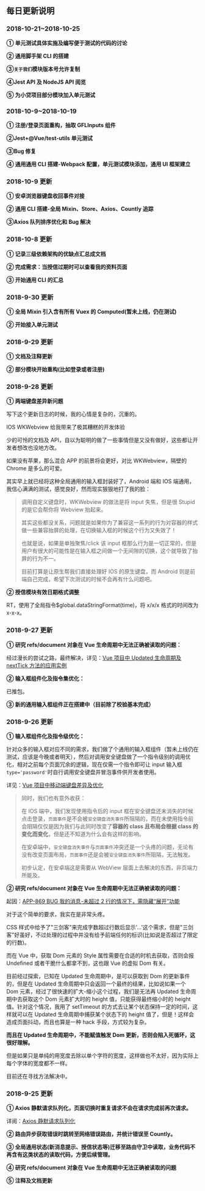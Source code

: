 ## 每日更新说明

### 2018-10-21~2018-10-25

**① 单元测试具体实施及编写便于测试的代码的讨论**

**② 通用脚手架 CLI 的搭建**

**③`关于我们`模块版本号允许复制**

**④Jest API 及 NodeJS API 阅览**

**⑤ 为小贷项目部分模块加入单元测试**

### 2018-10-9~2018-10-19

**① 注册/登录页面重构，抽取 GFLInputs 组件**

**②Jest+@Vue/test-utils 单元测试**

**③Bug 修复**

**④ 通用通用 CLI 搭建-Webpack 配置，单元测试模块添加，通用 UI 框架建立**

### 2018-10-9 更新

**① 安卓浏览器键盘收回事件对接**

**② 通用 CLI 搭建-全局 Mixin、Store、Axios、Countly 追踪**

**③Axios 队列排序优化和 Bug 解决**

### 2018-10-8 更新

**① 记录三级依赖架构的优缺点汇总成文档**

**② 完成需求：当授信过期时可以查看我的资料页面**

**③ 开始通用 CLI 的汇总**

### 2018-9-30 更新

**① 全局 Mixin 引入含有所有 Vuex 的 Computed(暂未上线，仍在测试)**

**② 开始接入单元测试**

### 2018-9-29 更新

**① 文档及注释更新**

**② 部分模块开始重构(比如登录或者注册)**

### 2018-9-28 更新

**① 两端键盘差异新问题**

写下这个更新日志的时候，我的心情是复杂的，沉重的。

IOS WKWebview 给我带来了极其糟糕的开发体验

少的可怜的文档及 API，自以为聪明的做了一些事情但是又没有做好，这些都让开发者想改也没地方改。

如果没有苹果，那么混合 APP 的前景将会更好，对比 WKWebview，隔壁的 Chrome 是多么的可爱。

其实早上就已经将这种全局通用的输入框封装好了，Android 端和 IOS 端通用，我信心满满的测试，感觉良好，然而现实狠狠地打了我的脸：

> 调用自定义键盘时，WKWebview 的做法是将 input 失焦，但是很 Stupid 的是它会帮你将 Webview 抬起来。
>
> 其实这些都没关系，问题就是如果你为了兼容这一系列的行为对容器的样式做一些兼容抬屏的处理，在切换输入框的时候这个行为又失效了！
>
> 也就是说，如果是单独聚焦/click 该 input 框那么行为是一切正常的，但是用户有很大的可能性是在输入框之间做一个无间隙的切换，这个就导致了抬屏的行为不一。
>
> 目前打算是让原生帮我们直接处理好 IOS 的原生键盘，而 Android 则是前端自己完成，希望下次测试的时候不会再有什么问题吧。

**② 授信模块有效日期格式调整**

RT，使用了全局指令$global.dataStringFormat(time)，将 x/x/x 格式的时间改为 x-x-x。

### 2018-9-27 更新

**① 研究 refs/document 对象在 Vue 生命周期中无法正确被读取的问题：**

经过漫长的尝试之路，最终解决，详见：[Vue 项目中 Updated 生命周期及 nextTick 方法的应用实例](https://meteorocc.github.io/MyBlog/Blog/Vue/Vue%E9%A1%B9%E7%9B%AE%E4%B8%ADUpdated%E7%94%9F%E5%91%BD%E5%91%A8%E6%9C%9F%E5%8F%8AnextTick%E6%96%B9%E6%B3%95%E7%9A%84%E5%BA%94%E7%94%A8%E5%AE%9E%E4%BE%8B/)

**② 输入框组件化及指令集优化：**

已推包。

**③ 新的通用输入框组件正在搭建中（目前除了校验基本完成）**

### 2018-9-26 更新

**① 输入框组件化及指令级优化：**

针对众多的输入框对应不同的需求，我们做了个通用的输入框组件（暂未上线仍在测试，应该是今晚或者明天），然后对调用安全键盘做了一个指令级别的调用优化，相对之前每个页面冗余的逻辑，现在仅需一个指令即可让 input 输入框`type='password'`时自行调用安全键盘并冒泡事件供开发者使用。

详见：[Vue 项目中移动端键盘差异及优化](https://meteorocc.github.io/MyBlog/Blog/Vue/Vue%E7%A7%BB%E5%8A%A8%E7%AB%AF%E9%94%AE%E7%9B%98%E8%A1%8C%E4%B8%BA%E4%BC%98%E5%8C%96/)

> 同时，我们也有意外收获：
>
> 在 IOS 端中，我们发现使用指令后的 input 框在安全键盘还未消失的时候点击登录，`页面事件`是不会被`安全键盘消失事件`所阻隔的，而在未使用指令前会阻隔仅仅是因为我们与此同时改变了**容器的 class 且布局会根据 class 的变化而变化**，但是还不知道为什么会有这样的影响。
>
> 在安卓端中，`安全键盘消失事件`与`页面事件`冲突还是一个头疼的问题，无论有没有改变页面布局，`页面事件`还是会被`安全键盘消失事件`所阻隔，无法触发。
>
> 初步认定，在安卓端这是需要从 WebView 层面上去解决的东西，非页端力所能及。

**② 研究 refs/document 对象在 Vue 生命周期中无法正确被读取的问题：**

起因：[APP-869 BUG 我的消息-未超过 2 行的情况下，需隐藏“展开”功能](http://jira.finsquirrel.com/browse/APP-869)

对于这个简单的要求，我实在是非常头疼。

CSS 样式中给予了"三剑客"来完成字数超过行数后显示'...'这个需求，但是"三剑客"好虽好，不过处理的过程中并没有给予前端任何的标识(比如说是否超过了限定的行数)。

而在 Vue 中，获取 Dom 元素的 Style 属性需要在合适的时机去获取，否则会报 Undefined 或者干脆什么都拿不到，这也跟 Vue 的虚拟 Dom 有关。

目前经过探索，已知在 Updated 生命周期中，是可以获取到 Dom 的更新事件的，但是在 Updated 生命周期中只会返回一个最终的结果，比如说如果一个 Dom 元素，经过了很快速的扩大-缩小这个过程，我们是无法再 Updated 生命周期中去获取这个 Dom 元素扩大时的 height 值，只能获得最终缩小时的 height 值。针对这个情况，我用了 setTimeout 的方式去让某个状态保持一定的时间，这样就可以在 Updated 生命周期中捕获某个状态下的 height 值了，但是！这样会造成页面抖动，而且也算是一种 hack 手段，方式较为复杂。

**而且在 Updated 生命周期中，不能赋值触发 Dom 更新，否则会陷入死循环，这很好理解。**

但是如果只是单纯的用宽度去除以单个字符的宽度，这样做也不太好，因为实际上每个字体的宽度都不一样。

目前还在寻找方法解决中。

### 2018-9-25 更新

**① Axios 静默请求队列化，页面切换时重复请求不会在请求完成前再次请求。**

详阅：[Axios 静默请求队列化](https://meteorocc.github.io/MyBlog/Blog/Axios/Axios%E9%9D%99%E9%BB%98%E8%AF%B7%E6%B1%82%E9%98%9F%E5%88%97%E5%8C%96/)

**② 路由异步获取错误时跳转至网络错误路由，并统计错误至 Countly。**

**③ 全局通用状态(新消息提示、授信状态等)迁移至路由守卫中读取，业务代码不再含有这类状态的读取代码，方便后续管理。**

**④ 研究 refs/document 对象在 Vue 生命周期中无法正确被读取的问题**

**⑤ 注释及文档更新**
